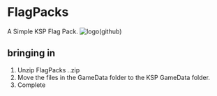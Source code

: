# FlagPacks
A Simple KSP Flag Pack.
![logo(github)](https://user-images.githubusercontent.com/102701854/165866898-fb7efcce-0f5e-42e3-8e99-065b1ff48d31.png)

## bringing in
1. Unzip FlagPacks *.*.zip
2. Move the files in the GameData folder to the KSP GameData folder.
3. Complete
